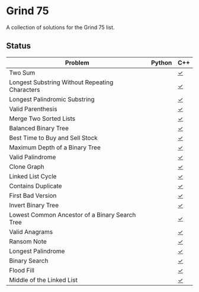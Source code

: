 Grind 75
========

A collection of solutions for the Grind 75 list.

## Status

| Problem                   | Python | C++    |
|---------------------------|--------|--------|
| Two Sum                   |        | [✓](1.%20Two%20Sum/Solution.cpp)    |
| Longest Substring Without Repeating Characters |        | [✓](3.%20Longest%20Substring%20Without%20Repeating%20Characters/Solution.cpp)    |
| Longest Palindromic Substring                   |        | [✓](5.%20Longest%20Palindromic%20Substring/)    |
| Valid Parenthesis         |        | [✓](20.%20Valid%20Parenthesis/Solution.cpp)    |
| Merge Two Sorted Lists    |        | [✓](21.%20Merge%20Two%20Sorted%20Lists/Solution.cpp)    |
| Balanced Binary Tree   |        | [✓](110.%20Balanced%20Binary%20Tree/Solution.cpp)    |
| Best Time to Buy and Sell Stock    |        | [✓](121.%20Best%20Time%20to%20Buy%20and%20Sell%20Stock/Solution.cpp)    |
| Maximum Depth of a Binary Tree   |        | [✓](104.%20Maximum%20Depth%20of%20a%20Binary%20Tree/Solution.cpp)    |
| Valid Palindrome   |        | [✓](125.%20Valid%20Palindrome/Solution.cpp)    |
| Clone Graph               |        | [✓](133.%20Clone%20Graph/Solution.cpp)    |
| Linked List Cycle         |        | [✓](141.%20Linked%20List%20Cycle/Solution.cpp)    |
| Contains Duplicate        |        | [✓](217.%20Contains%20Duplicate/Solution.cpp)    |
| First Bad Version         |        | [✓](278.%20First%20Bad%20Version/Solution.cpp)    |
| Invert Binary Tree         |        | [✓](226.%20Invert%20Binary%20Tree/Solution.cpp)    |
| Lowest Common Ancestor of a Binary Search Tree         |        | [✓](235.%20Lowest%20Common%20Ancestor%20of%20a%20Binary%20Search%20Tree/Solution.cpp)    |
| Valid Anagrams        |        | [✓](242.%20Valid%20Anagrams/Solution.cpp)    |
| Ransom Note               |        | [✓](383.%20Ransom%20Note/Solution.cpp)    |
| Longest Palindrome               |        | [✓](409.%20Longest%20Palindrome/Solution.cpp)    |
| Binary Search               |        | [✓](704.%20Binary%20Search/Solution.cpp)    |
| Flood Fill              |        | [✓](733.%20Flood%20Fill/Solution.cpp)    |
| Middle of the Linked List |        | [✓](876.%20Middle%20of%20the%20Linked%20List/Solution.cpp)    |
